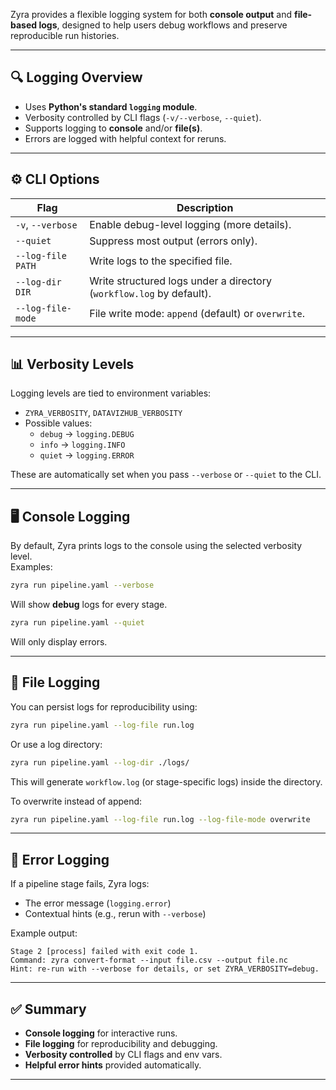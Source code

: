Zyra provides a flexible logging system for both **console output** and **file-based logs**, designed to help users debug workflows and preserve reproducible run histories.

---

## 🔍 Logging Overview

- Uses **Python's standard `logging` module**.
- Verbosity controlled by CLI flags (`-v/--verbose`, `--quiet`).
- Supports logging to **console** and/or **file(s)**.
- Errors are logged with helpful context for reruns.

---

## ⚙️ CLI Options

| Flag              | Description |
|-------------------|-------------|
| `-v`, `--verbose` | Enable debug-level logging (more details). |
| `--quiet`         | Suppress most output (errors only). |
| `--log-file PATH` | Write logs to the specified file. |
| `--log-dir DIR`   | Write structured logs under a directory (`workflow.log` by default). |
| `--log-file-mode` | File write mode: `append` (default) or `overwrite`. |

---

## 📊 Verbosity Levels

Logging levels are tied to environment variables:

- `ZYRA_VERBOSITY`, `DATAVIZHUB_VERBOSITY`
- Possible values:  
  - `debug` → `logging.DEBUG`  
  - `info` → `logging.INFO`  
  - `quiet` → `logging.ERROR`

These are automatically set when you pass `--verbose` or `--quiet` to the CLI.

---

## 🖥️ Console Logging

By default, Zyra prints logs to the console using the selected verbosity level.  
Examples:

```bash
zyra run pipeline.yaml --verbose
```

Will show **debug** logs for every stage.

```bash
zyra run pipeline.yaml --quiet
```

Will only display errors.

---

## 📂 File Logging

You can persist logs for reproducibility using:

```bash
zyra run pipeline.yaml --log-file run.log
```

Or use a log directory:

```bash
zyra run pipeline.yaml --log-dir ./logs/
```

This will generate `workflow.log` (or stage-specific logs) inside the directory.

To overwrite instead of append:

```bash
zyra run pipeline.yaml --log-file run.log --log-file-mode overwrite
```

---

## 🚨 Error Logging

If a pipeline stage fails, Zyra logs:

- The error message (`logging.error`)  
- Contextual hints (e.g., rerun with `--verbose`)  

Example output:

```
Stage 2 [process] failed with exit code 1.
Command: zyra convert-format --input file.csv --output file.nc
Hint: re-run with --verbose for details, or set ZYRA_VERBOSITY=debug.
```

---

## ✅ Summary

- **Console logging** for interactive runs.  
- **File logging** for reproducibility and debugging.  
- **Verbosity controlled** by CLI flags and env vars.  
- **Helpful error hints** provided automatically.

---

